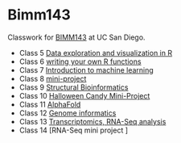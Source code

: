 # Bimm143
Classwork for [BIMM143](https://bioboot.github.io/bimm143_F24/schedule/#19) at UC San Diego.

- Class 5 [Data exploration and visualization in R]()  
- Class 6 [writing your own R functions](https://github.com/Bimm-DF/Bimm143/blob/main/lab6/lab6.qmd)
- Class 7 [Introduction to machine learning](https://github.com/Bimm-DF/Bimm143/blob/main/lab7/lab7.qmd)  
- Class 8 [mini-project](https://github.com/Bimm-DF/Bimm143/blob/main/Class8/Class8.qmd)  
- Class 9 [Structural Bioinformatics](https://github.com/Bimm-DF/Bimm143/tree/main/Class9)
- Class 10 [Halloween Candy Mini-Project](https://github.com/Bimm-DF/Bimm143/tree/main/Class%2010)
- Class 11 [ AlphaFold](https://github.com/Bimm-DF/Bimm143/tree/main/class11)
- Class 12 [Genome informatics](https://github.com/Bimm-DF/Bimm143/tree/main/Class12)
- Class 13 [Transcriptomics, RNA-Seq analysis](https://github.com/Bimm-DF/Bimm143/tree/main/Class13)
- Class 14 [RNA-Seq mini project ]
